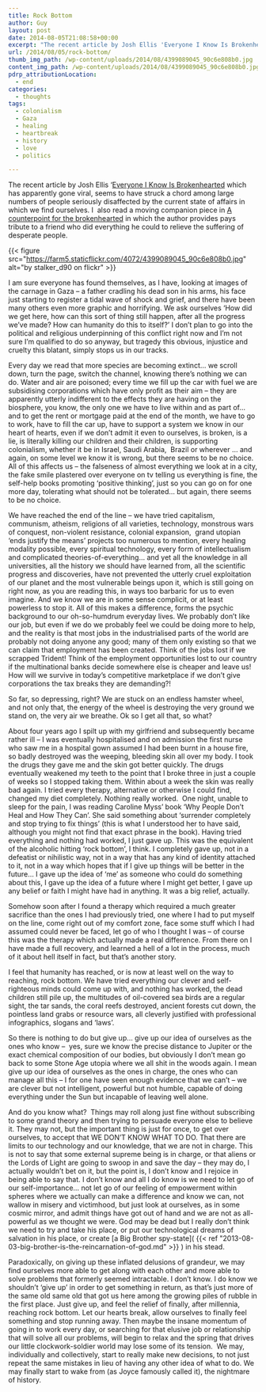 ```yaml
---
title: Rock Bottom
author: Guy
layout: post
date: 2014-08-05T21:08:58+00:00
excerpt: "The recent article by Josh Ellis 'Everyone I Know Is Brokenhearted' which has apparently gone viral, seems to have struck a chord among large numbers of people seriously disaffected by the current state of affairs in which we find ourselves. I  also read a moving companion piece in 'A counterpoint for the brokenhearted' in which the author provides pays tribute to a friend who did everything he could to relieve the suffering of desperate people."
url: /2014/08/05/rock-bottom/
thumb_img_path: /wp-content/uploads/2014/08/4399089045_90c6e808b0.jpg
content_img_path: /wp-content/uploads/2014/08/4399089045_90c6e808b0.jpg
pdrp_attributionLocation:
  - end
categories:
  - thoughts
tags:
  - colonialism
  - Gaza
  - healing
  - heartbreak
  - history
  - love
  - politics

---
```

The recent article by Josh Ellis &#8216;[Everyone I Know Is Brokenhearted](http://zenarchery.com/2014/08/everyone-i-know-is-brokenhearted) which has apparently gone viral, seems to have struck a chord among large numbers of people seriously disaffected by the current state of affairs in which we find ourselves. I  also read a moving companion piece in [A counterpoint for the brokenhearted](https://web.archive.org/web/20150610031801/http://www.p-ced.com/1/node/322) in which the author provides pays tribute to a friend who did everything he could to relieve the suffering of desperate people.

{{< figure src="https://farm5.staticflickr.com/4072/4399089045_90c6e808b0.jpg" alt="by stalker_d90 on flickr" >}}

I am sure everyone has found themselves, as I have, looking at images of the carnage in Gaza &#8211; a father cradling his dead son in his arms, his face just starting to register a tidal wave of shock and grief, and there have been many others even more graphic and horrifying. We ask ourselves &#8216;How did we get here, how can this sort of thing still happen, after all the progress we&#8217;ve made? How can humanity do this to itself?&#8217; I don&#8217;t plan to go into the political and religious underpinning of this conflict right now and I&#8217;m not sure I&#8217;m qualified to do so anyway, but tragedy this obvious, injustice and cruelty this blatant, simply stops us in our tracks.

Every day we read that more species are becoming extinct&#8230; we scroll down, turn the page, switch the channel, knowing there&#8217;s nothing we can do. Water and air are poisoned; every time we fill up the car with fuel we are subsidising corporations which have only profit as their aim &#8211; they are apparently utterly indifferent to the effects they are having on the biosphere, you know, the only one we have to live within and as part of&#8230; and to get the rent or mortgage paid at the end of the month, we have to go to work, have to fill the car up, have to support a system we know in our heart of hearts, even if we don&#8217;t admit it even to ourselves, is broken, is a lie, is literally killing our children and their children, is supporting colonialism, whether it be in Israel, Saudi Arabia,  Brazil or wherever &#8230; and again, on some level we know it is wrong, but there seems to be no choice. All of this affects us &#8211; the falseness of almost everything we look at in a city, the fake smile plastered over everyone on tv telling us everything is fine, the self-help books promoting &#8216;positive thinking&#8217;, just so you can go on for one more day, tolerating what should not be tolerated&#8230; but again, there seems to be no choice.

We have reached the end of the line &#8211; we have tried capitalism, communism, atheism, religions of all varieties, technology, monstrous wars of conquest, non-violent resistance, colonial expansion,  grand utopian &#8216;ends justify the means&#8217; projects too numerous to mention, every healing modality possible, every spiritual technology, every form of intellectualism and complicated theories-of-everything&#8230; and yet all the knowledge in all universities, all the history we should have learned from, all the scientific progress and discoveries, have not prevented the utterly cruel exploitation of our planet and the most vulnerable beings upon it, which is still going on right now, as you are reading this, in ways too barbaric for us to even imagine. And we know we are in some sense complicit, or at least powerless to stop it. All of this makes a difference, forms the psychic background to our oh-so-humdrum everyday lives. We probably don&#8217;t like our job, but even if we do we probably feel we could be doing more to help, and the reality is that most jobs in the industrialised parts of the world are probably not doing anyone any good; many of them only existing so that we can claim that employment has been created. Think of the jobs lost if we scrapped Trident! Think of the employment opportunities lost to our country if the multinational banks decide somewhere else is cheaper and leave us! How will we survive in today&#8217;s competitive marketplace if we don&#8217;t give corporations the tax breaks they are demanding?!

So far, so depressing, right? We are stuck on an endless hamster wheel, and not only that, the energy of the wheel is destroying the very ground we stand on, the very air we breathe. Ok so I get all that, so what?

About four years ago I spilt up with my girlfriend and subsequently became rather ill &#8211; I was eventually hospitalised and on admission the first nurse who saw me in a hospital gown assumed I had been burnt in a house fire, so badly destroyed was the weeping, bleeding skin all over my body. I took the drugs they gave me and the skin got better quickly. The drugs eventually weakened my teeth to the point that I broke three in just a couple of weeks so I stopped taking them. Within about a week the skin was really bad again. I tried every therapy, alternative or otherwise I could find, changed my diet completely. Nothing really worked.  One night, unable to sleep for the pain, I was reading Caroline Myss&#8217; book &#8216;Why People Don&#8217;t Heal and How They Can&#8217;. She said something about &#8216;surrender completely and stop trying to fix things&#8217; (this is what I understood her to have said, although you might not find that exact phrase in the book). <span class="pullquote">Having tried everything and nothing had worked, I just gave up. This was the equivalent of the alcoholic hitting &#8216;rock bottom&#8217;</span>, I think. I completely gave up, not in a defeatist or nihilistic way, not in a way that has any kind of identity attached to it, not in a way which hopes that if I give up things will be better in the future&#8230; I gave up the idea of &#8216;me&#8217; as someone who could do something about this, I gave up the idea of a future where I might get better, I gave up any belief or faith I might have had in anything. It was a big relief, actually.

Somehow soon after I found a therapy which required a much greater sacrifice than the ones I had previously tried, one where I had to put myself on the line, come right out of my comfort zone, face some stuff which I had assumed could never be faced, let go of who I thought I was &#8211; of course this was the therapy which actually made a real difference. From there on I have made a full recovery, and learned a hell of a lot in the process, much of it about hell itself in fact, but that&#8217;s another story.

I feel that humanity has reached, or is now at least well on the way to reaching, rock bottom. We have tried everything our clever and self-righteous minds could come up with, and nothing has worked, the dead children still pile up, the multitudes of oil-covered sea birds are a regular sight, the tar sands, the coral reefs destroyed, ancient forests cut down, the pointless land grabs or resource wars, all cleverly justified with professional infographics, slogans and &#8216;laws&#8217;.

So there is nothing to do but give up&#8230; give up our idea of ourselves as the ones who know &#8211;  yes, sure we know the precise distance to Jupiter or the exact chemical composition of our bodies, but obviously I don&#8217;t mean go back to some Stone Age utopia where we all shit in the woods again. I mean give up our idea of ourselves as the ones in charge, the ones who can manage all this &#8211; I for one have seen enough evidence that we can&#8217;t &#8211; we are clever but not intelligent, powerful but not humble, capable of doing everything under the Sun but incapable of leaving well alone.

And do you know what?  Things may roll along just fine without subscribing to some grand theory and then trying to persuade everyone else to believe it. They may not, but <span class="pullquote">the important thing is just for once, to get over ourselves, to accept that WE DON&#8217;T KNOW WHAT TO DO.</span> That there are limits to our technology and our knowledge, that we are not in charge. This is not to say that some external supreme being is in charge, or that aliens or the Lords of Light are going to swoop in and save the day &#8211; they may do, I actually wouldn&#8217;t bet on it, but the point is, I don&#8217;t know and I rejoice in being able to say that. I don&#8217;t know and all I do know is we need to let go of our self-importance&#8230; not let go of our feeling of empowerment within spheres where we actually can make a difference and know we can, not wallow in misery and victimhood, but just look at ourselves, as in some cosmic mirror, and admit things have got out of hand and we are not as all-powerful as we thought we were. God may be dead but I really don&#8217;t think we need to try and take his place, or put our technological dreams of salvation in his place, or create [a Big Brother spy-state]( {{< ref "2013-08-03-big-brother-is-the-reincarnation-of-god.md" >}} ) in his stead.

Paradoxically, on giving up these inflated delusions of grandeur, we may find ourselves more able to get along with each other and more able to solve problems that formerly seemed intractable. I don&#8217;t know. I do know we shouldn&#8217;t &#8216;give up&#8217; in order to get something in return, as that&#8217;s just more of the same old same old that got us here among the growing piles of rubble in the first place. Just give up, and feel the relief of finally, after millennia, reaching rock bottom. Let our hearts break, allow ourselves to finally feel something and stop running away. Then maybe the insane momentum of going in to work every day, or searching for that elusive job or relationship that will solve all our problems, will begin to relax and the spring that drives our little clockwork-soldier world may lose some of its tension.  We may, individually and collectively, start to really make new decisions, to not just repeat the same mistakes in lieu of having any other idea of what to do. We may finally start to wake from (as Joyce famously called it), the nightmare of history.
